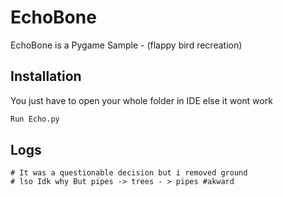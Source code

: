 # EchoBone

EchoBone is a Pygame Sample - (flappy bird recreation)

## Installation

You just have to open your whole folder in IDE else it wont work

```bash
Run Echo.py
```
## Logs
```
# It was a questionable decision but i removed ground
# lso Idk why But pipes -> trees - > pipes #akward
```
